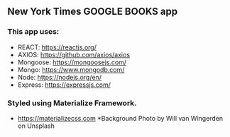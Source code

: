 ## New York Times GOOGLE BOOKS app

### This app uses: 
  * REACT: https://reactjs.org/
  * AXIOS: https://github.com/axios/axios
  * Mongoose: https://mongoosejs.com/
  * Mongo: https://www.mongodb.com/
  * Node: https://nodejs.org/en/
  * Express: https://expressjs.com/
  

### Styled using Materialize Framework.
  * https://materializecss.com
  *Background Photo by Will van Wingerden on Unsplash